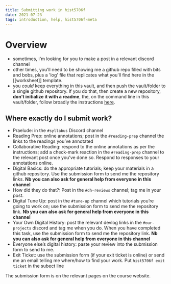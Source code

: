 ```yaml
---
title: Submitting work in hist5706f
date: 2021-07-23
tags: introduction, help, hist5706f-meta
---
```


# Overview
+ sometimes, I'm looking for you to make a post in a relevant discord channel
+ other times, you'll need to be showing me a github repo filled with bits and bobs, plus a 'log' file that replicates what you'll find here in the [[worksheet]] template.
+ you _could_ keep everything in this vault, and then push the vault/folder to a single github repository. If you do that, then create a new repository, **don't initialize it with a readme**, the, on the command line in this vault/folder, follow broadly the instructions [here](https://graddh.netlify.app/docs/tutorials/github-cli/).

## Where exactly do I submit work?[](https://graddh.netlify.app/docs/syllabus/faq/#where-do-i-submit-work)

-   Praelude: in the `#syllabus` Discord channel
-   Reading Prep: online annotations; post in the `#reading-prep` channel the links to the readings you’ve annotated
-   Collaborative Reading: respond to the online annotations as per the instructions; add a check-mark reaction in the `#reading-prep` channel to the relevant post once you’ve done so. Respond to responses to your annotations online.
-   Digital Basics: do the appropriate tutorials; keep your materials in a github repository. Use the submission form to send me the repository links. **Nb you can also ask for general help from everyone in this channel**
-   How did they do that?: Post in the `#dh-reviews` channel; tag me in your post.
-   Digital Tune Up: post in the `#tune-up` channel which tutorials you’re going to work on; use the submission form to send me the repository link. **Nb you can also ask for general help from everyone in this channel**
-   Your Own Digital History: post the relevant devlog links in the `#our-projects` discord and tag me when you do. When you have completed this task, use the submission form to send me the repository link. **Nb you can also ask for general help from everyone in this channel**
-   Everyone else’s digital history: paste your review into the submission form to send to me.
-   Exit Ticket: use the submission form (if your exit ticket is online) or send me an email telling me where/how to find your work. Put `hist5706f exit ticket` in the subect line

The submission form is on the relevant pages on the course website.
